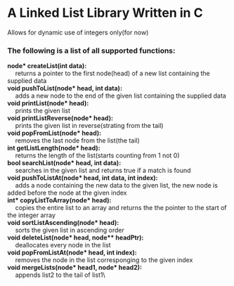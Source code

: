 # A Linked List Library Written in C
 Allows for dynamic use of integers only(for now)

### The following is a list of all supported functions:
__node* createList(int data):__ <br> &emsp;             returns a pointer to the first node(head) of a new list containing the supplied data\
__void pushToList(node* head, int data):__ <br> &emsp;  adds a new node to the end of the given list containing the supplied data\
__void printList(node* head):__ <br> &emsp;             prints the given list\
__void printListReverse(node* head):__ <br> &emsp;      prints the given list in reverse(strating from the tail)\
__void popFromList(node* head):__ <br> &emsp;           removes the last node from the list(the tail)\
__int getListLength(node* head):__ <br> &emsp;          returns the length of the list(starts counting from 1 not 0)\
__bool searchList(node* head, int data):__ <br> &emsp;  searches in the given list and returns true if a match is found\
__void pushToListAt(node* head, int data, int index):__ <br> &emsp;  adds a node containing the new data to the given list, the new node is added before the node at the given index\
__int* copyListToArray(node* head):__ <br> &emsp;     copies the entire list to an array and returns the the pointer to the start of the integer array\
__void sortListAscending(node* head):__ <br> &emsp;   sorts the given list in ascending order\
__void deleteList(node* head, node** headPtr):__ <br> &emsp;  deallocates every node in the list\
__void popFromListAt(node* head, int index):__ <br> &emsp;    removes the node in the list corresponging to the given index\
__void mergeLists(node* head1, node* head2):__ <br> &emsp;    appends list2 to the tail of list1\
